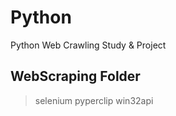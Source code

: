 # Python
Python Web Crawling Study & Project

## WebScraping Folder
> selenium
> pyperclip
> win32api
 
